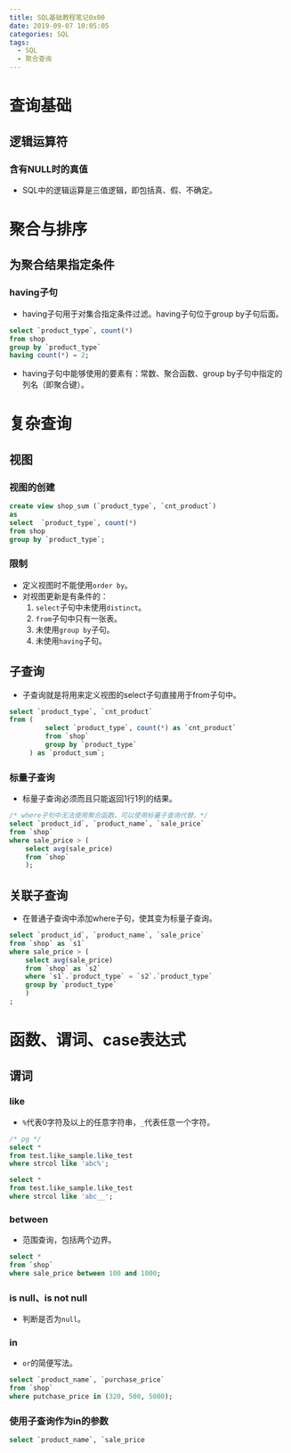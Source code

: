 ```yaml
---
title: SQL基础教程笔记0x00
date: 2019-09-07 10:05:05
categories: SQL
tags:
  - SQL
  - 聚合查询
---
```


# 查询基础

## 逻辑运算符

### 含有NULL时的真值

- SQL中的逻辑运算是三值逻辑，即包括真、假、不确定。

# 聚合与排序

## 为聚合结果指定条件

### having子句

- having子句用于对集合指定条件过滤。having子句位于group by子句后面。

```sql
select `product_type`, count(*)
from shop
group by `product_type`
having count(*) = 2;
```

- having子句中能够使用的要素有：常数、聚合函数、group by子句中指定的列名（即聚合键）。

# 复杂查询

## 视图

### 视图的创建

```sql
create view shop_sum (`product_type`, `cnt_product`)
as
select  `product_type`, count(*)
from shop
group by `product_type`;
```

### 限制

- 定义视图时不能使用`order by`。
- 对视图更新是有条件的：
  1. `select`子句中未使用`distinct`。
  2. `from`子句中只有一张表。
  3. 未使用`group by`子句。
  4. 未使用`having`子句。

## 子查询

- 子查询就是将用来定义视图的select子句直接用于from子句中。

```sql
select `product_type`, `cnt_product`
from (
         select `product_type`, count(*) as `cnt_product`
         from `shop`
         group by `product_type`
     ) as `product_sum`;
```

### 标量子查询

- 标量子查询必须而且只能返回1行1列的结果。

```sql
/* where子句中无法使用聚合函数，可以使用标量子查询代替。*/
select `product_id`, `product_name`, `sale_price`
from `shop`
where sale_price > (
    select avg(sale_price)
    from `shop`
    );
```

## 关联子查询

- 在普通子查询中添加where子句，使其变为标量子查询。

```sql
select `product_id`, `product_name`, `sale_price`
from `shop` as `s1`
where sale_price > (
    select avg(sale_price)
    from `shop` as `s2`
    where `s1`.`product_type` = `s2`.`product_type`
    group by `product_type`
    )
;
```

# 函数、谓词、case表达式

## 谓词

### like

- `%`代表0字符及以上的任意字符串，`_`代表任意一个字符。

```sql
/* pg */
select *
from test.like_sample.like_test
where strcol like 'abc%';

select *
from test.like_sample.like_test
where strcol like 'abc__';
```

### between

- 范围查询，包括两个边界。

```sql
select *
from `shop`
where sale_price between 100 and 1000;
```

### is null、is not null

- 判断是否为`null`。

### in

- `or`的简便写法。

```sql
select `product_name`, `purchase_price`
from `shop`
where putchase_price in (320, 500, 5000);
```

### 使用子查询作为in的参数

```sql
select `product_name`, `sale_price
```



